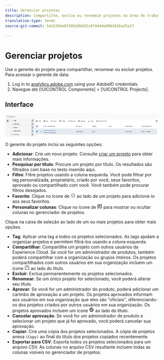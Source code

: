 ```yaml
---
title: Gerenciar projetos
description: Compartilhe, exclua ou renomeie projetos na área de trabalho da Análise.
translation-type: tm+mt
source-git-commit: 542d394e9f20b10b932c8f444de096381ba25a17

---
```



# Gerenciar projetos

Use o gerente do projeto para compartilhar, renomear ou excluir projetos. Para acessar o gerente de data:

1. Log in to [analytics.adobe.com](https://analytics.adobe.com) using your AdobeID credentials.
1. Navegue até [!UICONTROL Components] > [!UICONTROL Projects].

## Interface

![IU](../assets/project-ui.png)

O gerente do projeto inclui as seguintes opções:

* **Adicionar**: Crie um novo projeto. Consulte [criar um projeto](create.md) para obter mais informações.
* **Pesquisar por título**: Procure um projeto por título. Os resultados são filtrados com base no texto inserido aqui.
* **Filtro**: Filtre projetos usando a coluna esquerda. Você pode filtrar por tag personalizada, proprietário, criado por você, seus favoritos, aprovado ou compartilhado com você. Você também pode procurar filtros desejados.
* **Favorito**: Clique no ícone de ![estrela](../assets/star.png) ao lado de um projeto para adicioná-lo aos seus favoritos.
* **Personalizar colunas**: Clique no ícone de ![colunas](../assets/columns.png) para mostrar ou ocultar colunas no gerenciador de projetos.

Clique na caixa de seleção ao lado de um ou mais projetos para obter mais opções.

* **Tag**: Aplicar uma tag a todos os projetos selecionados. As tags ajudam a organizar projetos e permitem filtrá-los usando a coluna esquerda.
* **Compartilhar**: Compartilhe um projeto com outros usuários da Experience Cloud. Se você for um administrador de produtos, também poderá compartilhar com a organização ou grupos inteiros. Os projetos compartilhados com outros usuários em sua organização incluem um ícone ![compartilhado](../assets/shared.png) ao lado do título.
* **Excluir**: Exclua permanentemente os projetos selecionados.
* **Renomear**: Se um único projeto for selecionado, você poderá alterar seu título.
* **Aprovar**: Se você for um administrador do produto, poderá adicionar um carimbo de aprovação a um projeto. Os projetos aprovados informam aos usuários em sua organização que eles são &quot;oficiais&quot;, diferenciando-os dos projetos criados por outros usuários em sua organização. Os projetos aprovados incluem um ícone ![aprovado](../assets/approved.png) ao lado do título.
* **Cancelar aprovação**: Se você for um administrador de produto e selecionar um projeto que já foi aprovado, você poderá cancelar sua aprovação.
* **Copiar**: Crie uma cópia dos projetos selecionados. A cópia de projetos anexa `(Copy)` ao final do título dos projetos copiados recentemente.
* **Exportar para CSV**: Exporta todos os projetos selecionados para um arquivo CSV. As colunas no arquivo CSV resultante incluem todas as colunas visíveis no gerenciador de projetos.
